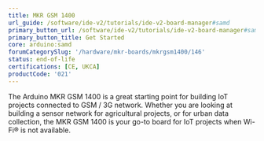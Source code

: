 ```yaml
---
title: MKR GSM 1400
url_guide: /software/ide-v2/tutorials/ide-v2-board-manager#samd
primary_button_url: /software/ide-v2/tutorials/ide-v2-board-manager#samd
primary_button_title: Get Started
core: arduino:samd
forumCategorySlug: '/hardware/mkr-boards/mkrgsm1400/146'
status: end-of-life
certifications: [CE, UKCA]
productCode: '021'
---
```


The Arduino MKR GSM 1400 is a great starting point for building IoT projects connected to GSM / 3G network. Whether you are looking at building a sensor network for agricultural projects, or for urban data collection, the MKR GSM 1400 is your go-to board for IoT projects when Wi-Fi® is not available.